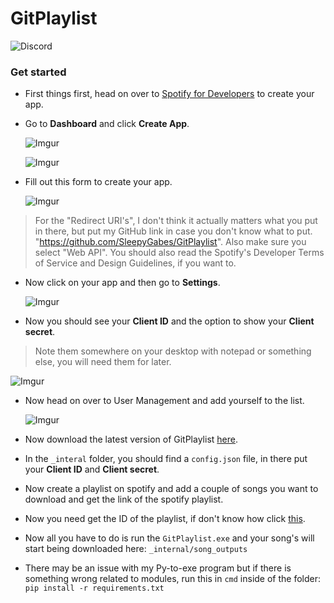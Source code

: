 # GitPlaylist
![Discord](https://img.shields.io/discord/1264696818240065697?style=for-the-badge&logo=Discord&label=CHAT&color=7289DA)

### Get started

- First things first, head on over to [Spotify for Developers](https://developer.spotify.com/) to create your app.

- Go to **Dashboard** and click **Create App**.

  ![Imgur](https://imgur.com/E7bQp97.png)

  ![Imgur](https://imgur.com/DgS9x23.png)

- Fill out this form to create your app.

  ![Imgur](https://imgur.com/NtRElCJ.png)

> For the "Redirect URI's", I don't think it actually matters what you put in there, but put my GitHub link in case you don't know what to put. "https://github.com/SleepyGabes/GitPlaylist".
> Also make sure you select "Web API".
> You should also read the Spotify's Developer Terms of Service and Design Guidelines, if you want to.

- Now click on your app and then go to **Settings**.

  ![Imgur](https://imgur.com/cNlUdIJ.png)

- Now you should see your **Client ID** and the option to show your **Client secret**.
> Note them somewhere on your desktop with notepad or something else, you will need them for later.

  ![Imgur](https://imgur.com/Ipnxes2.png)

- Now head on over to User Management and add yourself to the list.

  ![Imgur](https://imgur.com/DtGSAi3.png)

- Now download the latest version of GitPlaylist [here](https://github.com/SleepyGabes/GitPlaylist/releases/).

- In the `_interal` folder, you should find a `config.json` file, in there put your **Client ID** and **Client secret**.

- Now create a playlist on spotify and add a couple of songs you want to download and get the link of the spotify playlist.

- Now you need get the ID of the playlist, if don't know how click [this](https://developer.spotify.com/documentation/web-api/concepts/spotify-uris-ids).

- Now all you have to do is run the `GitPlaylist.exe` and your song's will start being downloaded here: `_internal/song_outputs`

- There may be an issue with my Py-to-exe program but if there is something wrong related to modules, run this in `cmd` inside of the folder: `pip install -r requirements.txt`
